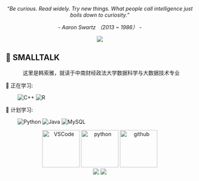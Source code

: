 <!--
**soya-yaya/soya-yaya** is a ✨ _special_ ✨ repository because its `README.md` (this file) appears on your GitHub profile.

Here are some ideas to get you started:

- 🔭 I’m currently working on ...
- 🌱 I’m currently learning ...
- 👯 I’m looking to collaborate on ...
- 🤔 I’m looking for help with ...
- 💬 Ask me about ...
- 📫 How to reach me: ...
- 😄 Pronouns: ...
- ⚡ Fun fact: ...
-->
<p align="center"><i>“Be curious. Read widely. Try new things. What people call intelligence just boils down to curiosity.”</i></p>
<p align="center"><i>- Aaron Swartz （2013 ~ 1986） -</i></p>

<!-- metrics 基础资料 -->
<div align="center"> <img src="https://metrics.lecoq.io/soya-yaya?template=classic&isocalendar=1&stars=1&people=1&followup=1&introduction=1&base=header%2C%20activity%2C%20community%2C%20repositories%2C%20metadata&base.indepth=false&base.hireable=false&base.skip=false&isocalendar=false&isocalendar.duration=half-year&stars=false&stars.limit=4&followup=false&followup.sections=repositories&followup.indepth=false&followup.archived=true&people=false&people.limit=24&people.identicons=false&people.identicons.hide=false&people.size=28&people.types=followers%2C%20following&people.shuffle=false&introduction=false&introduction.title=true&config.timezone=Asia%2FShanghai"> </div>


## 🙋 SMALLTALK

<p align="center">&nbsp;&nbsp;这里是韩索雅，就读于中南财经政法大学数据科学与大数据技术专业</p>

💪 正在学习: 

&emsp;&emsp;
![C++](https://img.shields.io/badge/-C++-00599C?style=flat-square&logo=c)
![R](https://img.shields.io/badge/r-%23276DC3.svg?style=flat-square&logo=r&logoColor=white)

🧠 计划学习:

&emsp;&emsp;
![Python](https://img.shields.io/badge/-Python-pink?style=flat-square&logo=Python)
![Java](https://img.shields.io/badge/-java-yellow?style=flat-square&logo=java)
![MySQL](https://img.shields.io/badge/mysql-%2300f.svg?style=flat-square&logo=mysql&logoColor=white)

<!-- Gif -->
<div align="center">
<img alt="VSCode" src="https://i.giphy.com/media/IdyAQJVN2kVPNUrojM/200.webp" width="100" title="vscode">
<img alt="python" src="https://i.giphy.com/media/LMt9638dO8dftAjtco/200.webp" width="100" title="python">
<img alt="github" src="https://i.giphy.com/media/KzJkzjggfGN5Py6nkT/200.webp" width="100" title="github">
</div>


  
<div align="center">
<img src="https://stats.justsong.cn/api/bilibili/?id=16613620",height=160> 
<img src="https://github.com/soya-yaya/soya-yaya/blob/main/nichijou-anime-brasil%20(1)%20(1).gif",height=160>
</div>
